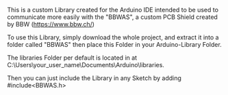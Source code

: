 This is a custom Library created for the Arduino IDE intended to be used to communicate more easily with the "BBWAS", a custom PCB Shield created by BBW (https://www.bbw.ch/)

To use this Library, simply download the whole project, and extract it into a folder called "BBWAS" then place this Folder in your Arduino-Library Folder.

The libraries Folder per default is located in at C:\Users\your_user_name\Documents\Arduino\libraries.

Then you can just include the Library in any Sketch by adding #include<BBWAS.h>
